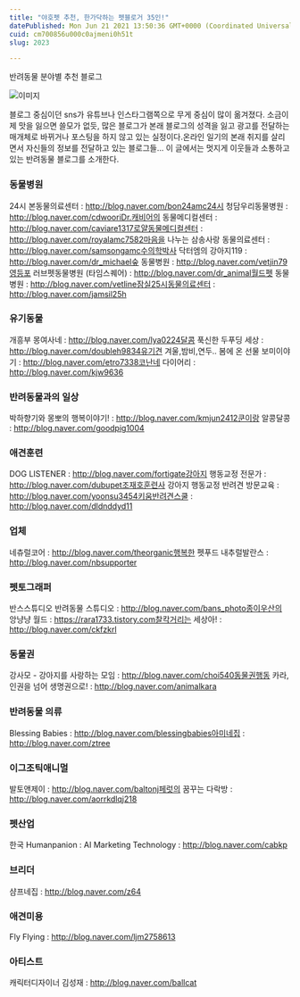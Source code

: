 ```yaml
---
title: "야호펫 추천, 한가닥하는 펫블로거 35인!"
datePublished: Mon Jun 21 2021 13:50:36 GMT+0000 (Coordinated Universal Time)
cuid: cm700856u000c0ajmeni0h51t
slug: 2023

---
```



반려동물 분야별 추천 블로그

![이미지](https://cdn.hashnode.com/res/hashnode/image/upload/v1739249464641/2541c7ff-85c1-4479-80e2-d5d4cee316ac.jpeg)

블로그 중심이던 sns가 유튜브나 인스타그램쪽으로 무게 중심이 많이 옮겨졌다. 소금이 제 맛을 잃으면 쓸모가 없듯, 많은 블로그가 본래 블로그의 성격을 잃고 광고를 전달하는 매개체로 바뀌거나 포스팅을 하지 않고 있는 실정이다.온라인 일기의 본래 취지를 살리면서 자신들의 정보를 전달하고 있는 블로그들... 이 글에서는 멋지게 이웃들과 소통하고 있는 반려동물 블로그를 소개한다.

### 동물병원

24시 본동물의료센터 : http://blog.naver.com/bon24amc24시 청담우리동물병원 : http://blog.naver.com/cdwooriDr.캐비어의 동물메디컬센터 : http://blog.naver.com/caviare1317로얄동물메디컬센터 : http://blog.naver.com/royalamc7582마음을 나누는 삼송사랑 동물의료센터 : http://blog.naver.com/samsongamc수의학박사 닥터엠의 강아지119 : http://blog.naver.com/dr_michael숲 동물병원 : http://blog.naver.com/vetjin79영등포 러브펫동물병원 (타임스퀘어) : http://blog.naver.com/dr_animal월드펫 동물병원 : http://blog.naver.com/vetline잠실25시동물의료센터 : http://blog.naver.com/jamsil25h

### 유기동물

개흥부 몽여사네 : http://blog.naver.com/lya0224달콤 푹신한 두푸딩 세상 : http://blog.naver.com/doubleh9834유기견 겨울,밤비,연두.. 봄에 온 선물 보미이야기 : http://blog.naver.com/etro7338코난네 다이어리 : http://blog.naver.com/kjw9636

### 반려동물과의 일상

박하향기와 몽뽀의 행복이야기! : http://blog.naver.com/kmjun2412쿤이랑 알콩달콩 : http://blog.naver.com/goodpig1004

### 애견훈련

DOG LISTENER : http://blog.naver.com/fortigate강아지 행동교정 전문가 : http://blog.naver.com/dubupet조재호훈련사 강아지 행동교정 반려견 방문교육 : http://blog.naver.com/yoonsu3454키움반려견스쿨 : http://blog.naver.com/dldnddyd11

### 업체

네츄럴코어 : http://blog.naver.com/theorganic행복한 펫푸드 내추럴발란스 : http://blog.naver.com/nbsupporter

### 펫토그래퍼

반스스튜디오 반려동물 스튜디오 : http://blog.naver.com/bans_photo종이우산의 앙냥냥 월드 : https://rara1733.tistory.com찰칵거리는 세상아! : http://blog.naver.com/ckfzkrl

### 동물권

강사모 - 강아지를 사랑하는 모임 : http://blog.naver.com/choi540동물권행동 카라, 인권을 넘어 생명권으로! : http://blog.naver.com/animalkara

### 반려동물 의류

Blessing Babies : http://blog.naver.com/blessingbabies아미네집 : http://blog.naver.com/ztree

### 이그조틱애니멀

발토앤제이 : http://blog.naver.com/baltonj페럿의 꿈꾸는 다락방 : http://blog.naver.com/aorrkdlqj218

### 펫산업

한국 Humanpanion : AI Marketing Technology : http://blog.naver.com/cabkp

### 브리더

샴프네집 : http://blog.naver.com/z64

### 애견미용

Fly Flying : http://blog.naver.com/ljm2758613

### 아티스트

캐릭터디자이너 김성재 : http://blog.naver.com/ballcat